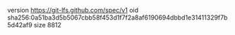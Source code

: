 version https://git-lfs.github.com/spec/v1
oid sha256:0a51ba3d5b5067cbb58f453d1f7f2a8af6190694dbbd1e31411329f7b5d42af9
size 8812
